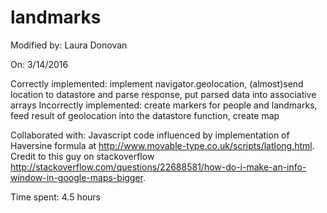 # landmarks

Modified by: Laura Donovan

On: 3/14/2016

Correctly implemented: implement navigator.geolocation, (almost)send location to datastore and parse response,  put parsed data into associative arrays
Incorrectly implemented: create markers for people and landmarks, feed result of geolocation into the datastore function, create map

Collaborated with: Javascript code influenced by implementation of Haversine formula at http://www.movable-type.co.uk/scripts/latlong.html. Credit to this guy on stackoverflow http://stackoverflow.com/questions/22688581/how-do-i-make-an-info-window-in-google-maps-bigger. 

Time spent: 4.5 hours